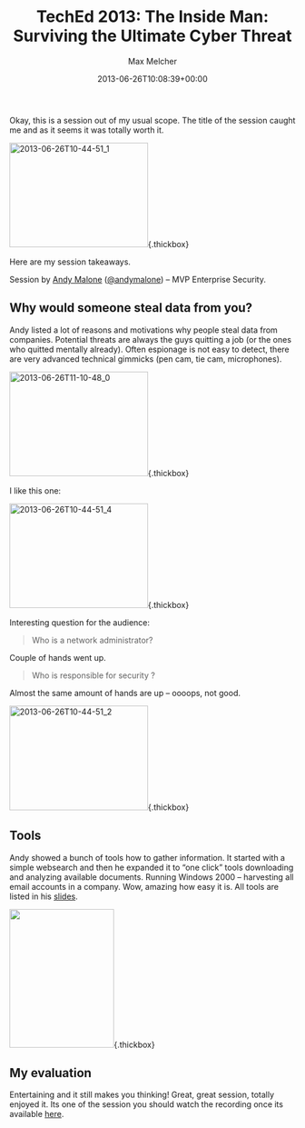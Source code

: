 ﻿---
title: 'TechEd 2013: The Inside Man: Surviving the Ultimate Cyber Threat'
author: Max Melcher
aliases:
   - "/post/2013-06-26-teched-2013-the-inside-man-surviving-the-ultimate-cyber-threat/"
2013: "06"
type: post
date: 2013-06-26T10:08:39+00:00
url: /2013/06/teched-2013-the-inside-man-surviving-the-ultimate-cyber-threat/
yourls_shorturl:
  - http://melcher.it/s/U
categories:
  - TechEd

---
Okay, this is a session out of my usual scope. The title of the session caught me and as it seems it was totally worth it.

[<img style="background-image: none; padding-top: 0px; padding-left: 0px; display: inline; padding-right: 0px; border: 0px;" title="2013-06-26T10-44-51_1" alt="2013-06-26T10-44-51_1" src="http://melcher.it/wp-content/uploads/2013-06-26T10-44-51_1_thumb.jpg" width="244" height="184" border="0" />][1]{.thickbox}

Here are my session takeaways.

<!--more-->

Session by [Andy Malone][2] (<a href="http://twitter.com/andymalone" target="_blank">@andymalone</a>) – MVP Enterprise Security.

## Why would someone steal data from you?

Andy listed a lot of reasons and motivations why people steal data from companies. Potential threats are always the guys quitting a job (or the ones who quitted mentally already). Often espionage is not easy to detect, there are very advanced technical gimmicks (pen cam, tie cam, microphones).

[<img style="background-image: none; padding-top: 0px; padding-left: 0px; display: inline; padding-right: 0px; border: 0px;" title="2013-06-26T11-10-48_0" alt="2013-06-26T11-10-48_0" src="http://melcher.it/wp-content/uploads/2013-06-26T11-10-48_0_thumb.jpg" width="244" height="184" border="0" />][3]{.thickbox}

I like this one:

[<img style="background-image: none; padding-top: 0px; padding-left: 0px; display: inline; padding-right: 0px; border: 0px;" title="2013-06-26T10-44-51_4" alt="2013-06-26T10-44-51_4" src="http://melcher.it/wp-content/uploads/2013-06-26T10-44-51_4_thumb.jpg" width="244" height="184" border="0" />][4]{.thickbox}

Interesting question for the audience:

> Who is a network administrator?

Couple of hands went up.

> Who is responsible for security ?

Almost the same amount of hands are up – oooops, not good.

[<img style="background-image: none; padding-top: 0px; padding-left: 0px; margin: 0px; display: inline; padding-right: 0px; border: 0px;" title="2013-06-26T10-44-51_2" alt="2013-06-26T10-44-51_2" src="http://melcher.it/wp-content/uploads/2013-06-26T10-44-51_2_thumb.jpg" width="244" height="184" border="0" />][5]{.thickbox}

## Tools

Andy showed a bunch of tools how to gather information. It started with a simple websearch and then he expanded it to “one click” tools downloading and analyzing available documents. Running Windows 2000 – harvesting all email accounts in a company. Wow, amazing how easy it is. All tools are listed in his <a href="http://video.ch9.ms/sessions/teched/eu/2013/ATC-B314.pptx" target="_blank">slides</a>.

[<img style="background-image: none; padding-top: 0px; padding-left: 0px; display: inline; padding-right: 0px; border: 0px;" title="Tools!" alt="" src="http://melcher.it/wp-content/uploads/Foto_thumb.jpg" width="184" height="244" border="0" />][6]{.thickbox}

## My evaluation

Entertaining and it still makes you thinking! Great, great session, totally enjoyed it. Its one of the session you should watch the recording once its available <a href="http://channel9.msdn.com/Events/TechEd/Europe/2013/ATC-B314#fbid=brbMsfI4lBZ" target="_blank">here</a>.

 [1]: http://melcher.it/wp-content/uploads/2013-06-26T10-44-51_1.jpg
 [2]: http://channel9.msdn.com/Events/Speakers/Andy-Malone
 [3]: http://melcher.it/wp-content/uploads/2013-06-26T11-10-48_0.jpg
 [4]: http://melcher.it/wp-content/uploads/2013-06-26T10-44-51_4.jpg
 [5]: http://melcher.it/wp-content/uploads/2013-06-26T10-44-51_2.jpg
 [6]: http://melcher.it/wp-content/uploads/Foto.jpg
